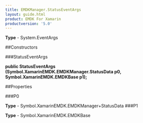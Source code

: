 ```yaml
---
title: EMDKManager.StatusEventArgs
layout: guide.html
product: EMDK For Xamarin 
productversion: '5.0' 
---
```


    

**Type** - System.EventArgs

##Constructors

###StatusEventArgs

**public StatusEventArgs (Symbol.XamarinEMDK.EMDKManager.StatusData p0, Symbol.XamarinEMDK.EMDKBase p1);**


        

##Properties

###P0

        

**Type** - Symbol.XamarinEMDK.EMDKManager+StatusData
###P1

        

**Type** - Symbol.XamarinEMDK.EMDKBase
